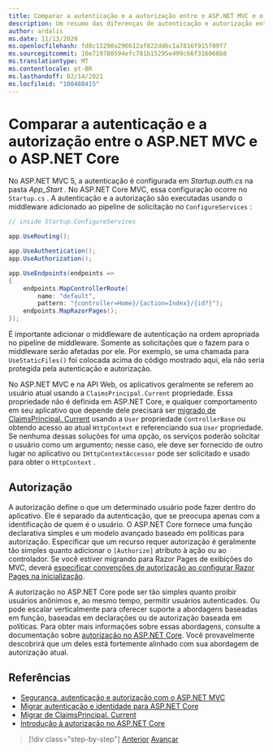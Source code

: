 ```yaml
---
title: Comparar a autenticação e a autorização entre o ASP.NET MVC e o ASP.NET Core
description: Um resumo das diferenças de autenticação e autorização entre o ASP.NET MVC e o ASP.NET Core.
author: ardalis
ms.date: 11/13/2020
ms.openlocfilehash: fd8c11290a296612af822dd6c1a7816f915f09f7
ms.sourcegitcommit: 10e719780594efc781b15295e499c66f316068b8
ms.translationtype: MT
ms.contentlocale: pt-BR
ms.lasthandoff: 02/14/2021
ms.locfileid: "100488415"
---
```

# <a name="compare-authentication-and-authorization-between-aspnet-mvc-and-aspnet-core"></a>Comparar a autenticação e a autorização entre o ASP.NET MVC e o ASP.NET Core

No ASP.NET MVC 5, a autenticação é configurada em *Startup.auth.cs* na pasta *App_Start* . No ASP.NET Core MVC, essa configuração ocorre no `Startup.cs` . A autenticação e a autorização são executadas usando o middleware adicionado ao pipeline de solicitação no `ConfigureServices` :

```csharp
// inside Startup.ConfigureServices

app.UseRouting();

app.UseAuthentication();
app.UseAuthorization();

app.UseEndpoints(endpoints =>
{
    endpoints.MapControllerRoute(
        name: "default",
        pattern: "{controller=Home}/{action=Index}/{id?}");
    endpoints.MapRazorPages();
});
```

É importante adicionar o middleware de autenticação na ordem apropriada no pipeline de middleware. Somente as solicitações que o fazem para o middleware serão afetadas por ele. Por exemplo, se uma chamada para `UseStaticFiles()` foi colocada acima do código mostrado aqui, ela não seria protegida pela autenticação e autorização.

No ASP.NET MVC e na API Web, os aplicativos geralmente se referem ao usuário atual usando a `ClaimsPrincipal.Current` propriedade. Essa propriedade não é definida em ASP.NET Core, e qualquer comportamento em seu aplicativo que depende dele precisará ser [migrado de ClaimsPrincipal. Current](https://docs.microsoft.com/aspnet/core/migration/claimsprincipal-current) usando a `User` propriedade `ControllerBase` ou obtendo acesso ao atual `HttpContext` e referenciando sua `User` propriedade. Se nenhuma dessas soluções for uma opção, os serviços poderão solicitar o usuário como um argumento; nesse caso, ele deve ser fornecido de outro lugar no aplicativo ou `IHttpContextAccessor` pode ser solicitado e usado para obter o `HttpContext` .

## <a name="authorization"></a>Autorização

A autorização define o que um determinado usuário pode fazer dentro do aplicativo. Ele é separado da autenticação, que se preocupa apenas com a identificação de quem é o usuário. O ASP.NET Core fornece uma função declarativa simples e um modelo avançado baseado em políticas para autorização. Especificar que um recurso requer autorização é geralmente tão simples quanto adicionar o `[Authorize]` atributo à ação ou ao controlador. Se você estiver migrando para Razor Pages de exibições do MVC, deverá [especificar convenções de autorização ao configurar Razor Pages na inicialização](https://docs.microsoft.com/aspnet/core/security/authorization/razor-pages-authorization).

A autorização no ASP.NET Core pode ser tão simples quanto proibir usuários anônimos e, ao mesmo tempo, permitir usuários autenticados. Ou pode escalar verticalmente para oferecer suporte a abordagens baseadas em função, baseadas em declarações ou de autorização baseada em políticas. Para obter mais informações sobre essas abordagens, consulte a documentação sobre [autorização no ASP.NET Core](https://docs.microsoft.com/aspnet/core/security/authorization/introduction). Você provavelmente descobrirá que um deles está fortemente alinhado com sua abordagem de autorização atual.

## <a name="references"></a>Referências

- [Segurança, autenticação e autorização com o ASP.NET MVC](https://docs.microsoft.com/aspnet/mvc/overview/security/)
- [Migrar autenticação e identidade para ASP.NET Core](https://docs.microsoft.com/aspnet/mvc/overview/security/)
- [Migrar de ClaimsPrincipal. Current](https://docs.microsoft.com/aspnet/core/migration/claimsprincipal-current)
- [Introdução à autorização no ASP.NET Core](https://docs.microsoft.com/aspnet/core/security/authorization/introduction)

>[!div class="step-by-step"]
>[Anterior](webapi-differences.md) 
> [Avançar](identity-differences.md)
